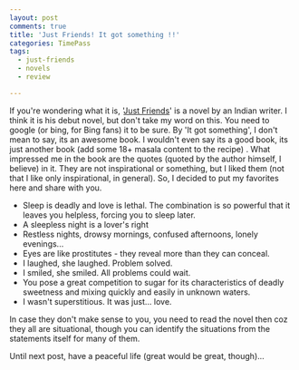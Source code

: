 ```yaml
---
layout: post
comments: true
title: 'Just Friends! It got something !!'
categories: TimePass
tags:
  - just-friends
  - novels
  - review

---
```


If you're wondering what it is, '<a href="http://sumritshahi.weebly.com/index.html" target="_blank">Just Friends</a>' is a novel by an Indian writer. I think it is his debut novel, but don't take my word on this. You need to google (or bing, for Bing fans) it to be sure. By 'It got something', I don't mean to say, its an awesome book. I wouldn't even say its a good book, its just another book (add some 18+ masala content to the recipe) . What impressed me in the book are the quotes (quoted by the author himself, I believe) in it. They are not inspirational or something, but I liked them (not that I like only inspirational, in general). So, I decided to put my favorites here and share with you.
<ul>
	<li>Sleep is deadly and love is lethal. The combination is so powerful that it leaves you helpless, forcing you to sleep later.</li>
	<li>A sleepless night is a lover's right</li>
	<li>Restless nights, drowsy mornings, confused afternoons, lonely evenings...</li>
	<li>Eyes are like prostitutes - they reveal more than they can conceal.</li>
	<li>I laughed, she laughed. Problem solved.</li>
	<li>I smiled, she smiled. All problems could wait.</li>
	<li>You pose a great competition to sugar for its characteristics of deadly sweetness and mixing quickly and easily in unknown waters.</li>
	<li>I wasn't superstitious. It was just... love.</li>
</ul>
In case they don't make sense to you, you need to read the novel then coz they all are situational, though you can identify the situations from the statements itself for many of them.

Until next post, have a peaceful life (great would be great, though)...
